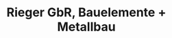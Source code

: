 ---
title: "Rieger GbR, Bauelemente + Metallbau"
url: /kleinaltdorf/rieger-gbr-bauelemente-metallbau/
shop: Türen
---